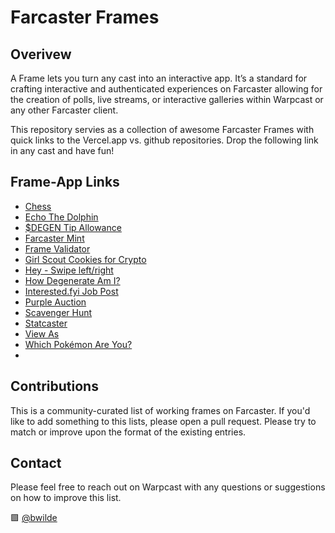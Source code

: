 # Farcaster Frames
## Overivew
A Frame lets you turn any cast into an interactive app. It’s a standard for crafting interactive and authenticated experiences on Farcaster allowing for the creation of polls, live streams, or interactive galleries within Warpcast or any other Farcaster client. 

This repository servies as a collection of awesome Farcaster Frames with quick links to the Vercel.app vs. github repositories. Drop the following link in any cast and have fun!

## Frame-App Links
- [Chess](https://onframe-chess.vercel.app/play)
- [Echo The Dolphin](https://echo-the-dolphin.vercel.app)
- [$DEGEN Tip Allowance](https://degen-allowance.vercel.app)
- [Farcaster Mint](https://mint.farcaster.xyz)
- [Frame Validator](https://warpcast.com/~/developers/frames)
- [Girl Scout Cookies for Crypto](https://cookiecaster.xyz/order)
- [Hey - Swipe left/right](https://meilsunuwj7eexeq6fhf3fxdgq0udmkc.lambda-url.us-east-2.on.aws)
- [How Degenerate Am I?](https://degen-frame.vercel.app)
- [Interested.fyi Job Post](https://beta.interested.fyi/jobs/CUUCXdlPpM)
- [Purple Auction](https://frames-rouge.vercel.app/auction/purple-dao)
- [Scavenger Hunt](https://missing-farcat.vercel.app)
- [Statcaster](https://geeogi.com/parsec-frames)
- [View As](https://geeogi.com/view-as)
- [Which Pokémon Are You?](https://pokemon-fid.vercel.app)
- []()

## Contributions
This is a community-curated list of working frames on Farcaster. If you'd like to add something to this lists, please open a pull request. Please try to match or improve upon the format of the existing entries.

## Contact 
Please feel free to reach out on Warpcast with any questions or suggestions on how to improve this list.

🟪 [@bwilde](https://warpcast.com/bwilde)
